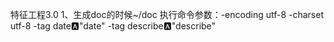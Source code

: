 特征工程3.0
1、生成doc的时候~/doc
执行命令参数：-encoding utf-8 -charset utf-8 -tag date:a:"date" -tag describe:a:"describe"  
